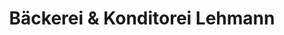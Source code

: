 ---
title: "Bäckerei & Konditorei Lehmann"
url: /rostock/baeckerei-und-konditorei-lehmann/
shop: Bäckerei
---